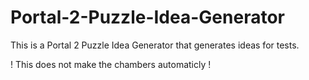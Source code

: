 # Portal-2-Puzzle-Idea-Generator

This is a Portal 2 Puzzle Idea Generator that generates ideas for tests.

! This does not make the chambers automaticly !
